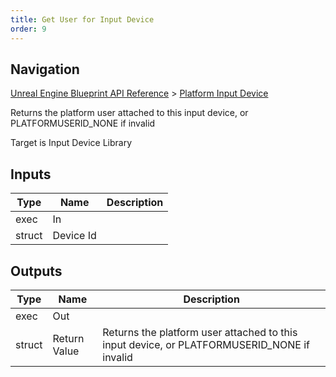 ```yaml
---
title: Get User for Input Device
order: 9
---
```

## Navigation

[Unreal Engine Blueprint API Reference](https://dev.epicgames.com/documentation/en-us/unreal-engine/BlueprintAPI) > [Platform Input Device](https://dev.epicgames.com/documentation/en-us/unreal-engine/BlueprintAPI/PlatformInputDevice)

Returns the platform user attached to this input device, or PLATFORMUSERID_NONE if invalid

Target is Input Device Library

## Inputs

| Type | Name | Description |
| --- | --- | --- |
| exec | In |  |
| struct | Device Id |  |

## Outputs

| Type | Name | Description |
| --- | --- | --- |
| exec | Out |  |
| struct | Return Value | Returns the platform user attached to this input device, or PLATFORMUSERID_NONE if invalid |
